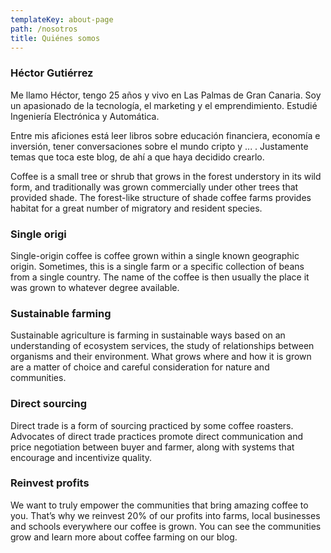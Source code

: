 ```yaml
---
templateKey: about-page
path: /nosotros
title: Quiénes somos
---
```

### Héctor Gutiérrez

Me llamo Héctor, tengo 25 años y vivo en Las Palmas de Gran Canaria. Soy un apasionado de la tecnología, el marketing y el emprendimiento. Estudié Ingeniería Electrónica y Automática.

Entre mis aficiones está leer libros sobre educación financiera, economía e inversión, tener conversaciones sobre el mundo cripto y ... . Justamente temas que toca este blog, de ahí a que haya decidido crearlo.

Coffee is a small tree or shrub that grows in the forest understory in its wild form, and traditionally was grown commercially under other trees that provided shade. The forest-like structure of shade coffee farms provides habitat for a great number of migratory and resident species.

### Single origi

Single-origin coffee is coffee grown within a single known geographic origin. Sometimes, this is a single farm or a specific collection of beans from a single country. The name of the coffee is then usually the place it was grown to whatever degree available.

### Sustainable farming

Sustainable agriculture is farming in sustainable ways based on an understanding of ecosystem services, the study of relationships between organisms and their environment. What grows where and how it is grown are a matter of choice and careful consideration for nature and communities.

### Direct sourcing

Direct trade is a form of sourcing practiced by some coffee roasters. Advocates of direct trade practices promote direct communication and price negotiation between buyer and farmer, along with systems that encourage and incentivize quality.

### Reinvest profits

We want to truly empower the communities that bring amazing coffee to you. That’s why we reinvest 20% of our profits into farms, local businesses and schools everywhere our coffee is grown. You can see the communities grow and learn more about coffee farming on our blog.
